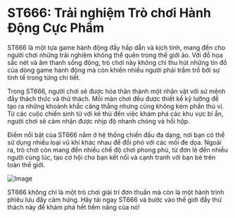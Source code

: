 # ST666: Trải nghiệm Trò chơi Hành Động Cực Phẩm

ST666 là một tựa game hành động đầy hấp dẫn và kịch tính, mang đến cho người chơi những trải nghiệm không thể quên trong thế giới ảo. Với đồ họa sắc nét và âm thanh sống động, trò chơi này không chỉ thu hút những tín đồ của dòng game hành động mà còn khiến nhiều người phải trầm trồ bởi sự tinh tế trong từng chi tiết.

Trong ST666, người chơi sẽ được hóa thân thành một nhân vật với sứ mệnh đầy thách thức và thử thách. Mỗi màn chơi đều được thiết kế kỹ lưỡng để tạo ra những khoảnh khắc căng thẳng nhưng cũng không kém phần thú vị. Từ các cuộc chiến sinh tử với kẻ thù đến việc khám phá các khu vực bí ẩn, người chơi sẽ cảm nhận được nhịp độ nhanh chóng và hồi hộp.

Điểm nổi bật của ST666 nằm ở hệ thống chiến đấu đa dạng, nơi bạn có thể sử dụng nhiều loại vũ khí khác nhau để đối phó với các mối đe dọa. Ngoài ra, trò chơi còn mang đến nhiều chế độ chơi phong phú, từ đơn lẻ đến nhiều người cùng lúc, tạo cơ hội cho bạn kết nối và cạnh tranh với bạn bè trên toàn thế giới.

![Image](https://github.com/user-attachments/assets/bd51ea9f-0666-407b-a7a7-98ead6de688c)

ST666 không chỉ là một trò chơi giải trí đơn thuần mà còn là một hành trình phiêu lưu đầy cảm hứng. Hãy tải ngay ST666 và bước vào thế giới đầy thử thách này để khám phá hết tiềm năng của nó!
